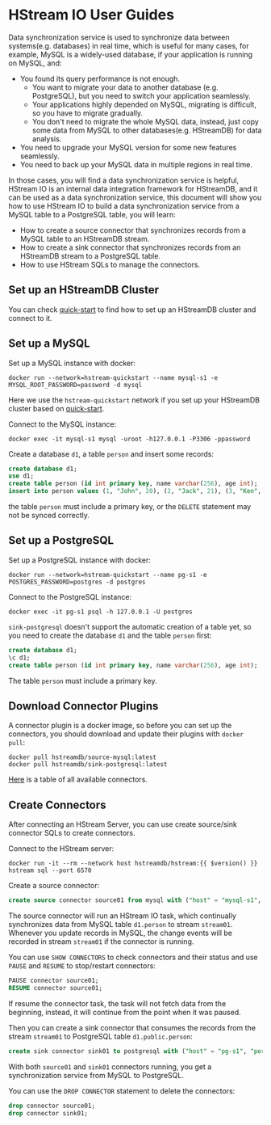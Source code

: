 # HStream IO User Guides

Data synchronization service is used to synchronize data between systems(e.g. databases) in real time,
which is useful for many cases, for example, MySQL is a widely-used database,
if your application is running on MySQL, and:

* You found its query performance is not enough.
    + You want to migrate your data to another database (e.g. PostgreSQL), but you need to switch your application seamlessly.
    + Your applications highly depended on MySQL, migrating is difficult, so you have to migrate gradually.
    + You don't need to migrate the whole MySQL data, instead, just copy some data from MySQL to other databases(e.g. HStreamDB) for data analysis.
* You need to upgrade your MySQL version for some new features seamlessly.
* You need to back up your MySQL data in multiple regions in real time.

In those cases, you will find a data synchronization service is helpful,
HStream IO is an internal data integration framework for HStreamDB,
and it can be used as a data synchronization service,
this document will show you how to use HStream IO to build a data synchronization service from a MySQL table to a PostgreSQL table,
you will learn:

* How to create a source connector that synchronizes records from a MySQL table to an HStreamDB stream.
* How to create a sink connector that synchronizes records from an HStreamDB stream to a PostgreSQL table.
* How to use HStream SQLs to manage the connectors.

## Set up an HStreamDB Cluster

You can check
[quick-start](https://hstream.io/docs/en/latest/start/quickstart-with-docker.html)
to find how to set up an HStreamDB cluster and connect to it.

## Set up a MySQL

Set up a MySQL instance with docker:

```shell
docker run --network=hstream-quickstart --name mysql-s1 -e MYSQL_ROOT_PASSWORD=password -d mysql
```

Here we use the `hstream-quickstart` network if you set up your HStreamDB
cluster based on
[quick-start](https://hstream.io/docs/en/latest/start/quickstart-with-docker.html).

Connect to the MySQL instance:

```shell
docker exec -it mysql-s1 mysql -uroot -h127.0.0.1 -P3306 -ppassword
```

Create a database `d1`, a table `person` and insert some records:

```sql
create database d1;
use d1;
create table person (id int primary key, name varchar(256), age int);
insert into person values (1, "John", 20), (2, "Jack", 21), (3, "Ken", 33);
```

the table `person` must include a primary key, or the `DELETE` statement may not
be synced correctly.

## Set up a PostgreSQL

Set up a PostgreSQL instance with docker:

```shell
docker run --network=hstream-quickstart --name pg-s1 -e POSTGRES_PASSWORD=postgres -d postgres
```

Connect to the PostgreSQL instance:

```shell
docker exec -it pg-s1 psql -h 127.0.0.1 -U postgres
```

`sink-postgresql` doesn't support the automatic creation of a table yet, so you
need to create the database `d1` and the table `person` first:

```sql
create database d1;
\c d1;
create table person (id int primary key, name varchar(256), age int);
```

The table `person` must include a primary key.

## Download Connector Plugins

A connector plugin is a docker image, so before you can set up the connectors,
you should download and update their plugins with `docker pull`:

```shell
docker pull hstreamdb/source-mysql:latest
docker pull hstreamdb/sink-postgresql:latest
```

[Here](https://hstream.io/docs/en/latest/io/connectors.html) is a table of all
available connectors.

## Create Connectors

After connecting an HStream Server, you can use create source/sink connector
SQLs to create connectors.

Connect to the HStream server:

```shell-vue
docker run -it --rm --network host hstreamdb/hstream:{{ $version() }} hstream sql --port 6570
```

Create a source connector:

```sql
create source connector source01 from mysql with ("host" = "mysql-s1", "port" = 3306, "user" = "root", "password" = "password", "database" = "d1", "table" = "person", "stream" = "stream01");
```

The source connector will run an HStream IO task, which continually synchronizes
data from MySQL table `d1.person` to stream `stream01`. Whenever you update
records in MySQL, the change events will be recorded in stream `stream01` if the
connector is running.

You can use `SHOW CONNECTORS` to check connectors and their status and use
`PAUSE` and `RESUME` to stop/restart connectors:

```sql
PAUSE connector source01;
RESUME connector source01;
```

If resume the connector task, the task will not fetch data from the beginning,
instead, it will continue from the point when it was paused.

Then you can create a sink connector that consumes the records from the stream
`stream01` to PostgreSQL table `d1.public.person`:

```sql
create sink connector sink01 to postgresql with ("host" = "pg-s1", "port" = 5432, "user" = "postgres", "password" = "postgres", "database" = "d1", "table" = "person", "stream" = "stream01");
```

With both `source01` and `sink01` connectors running, you get a synchronization
service from MySQL to PostgreSQL.

You can use the `DROP CONNECTOR` statement to delete the connectors:

```sql
drop connector source01;
drop connector sink01;
```
